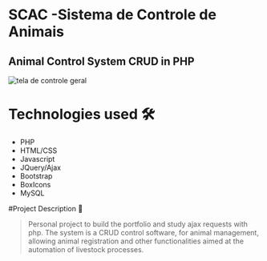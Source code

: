 # SCAC -Sistema de Controle de Animais
## Animal Control System CRUD in PHP

![tela de controle geral](https://user-images.githubusercontent.com/35778998/114221378-41bda580-993b-11eb-9492-14b36432a5a6.PNG)

# Technologies used 🛠
* PHP
* HTML/CSS
* Javascript
* JQuery/Ajax
* Bootstrap
* BoxIcons
* MySQL

#Project Description  :speech_balloon:
>Personal project to build the portfolio and study ajax requests with php. The system is a CRUD control software, for animal management, allowing animal registration and other functionalities aimed at the automation of livestock processes.

